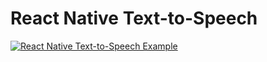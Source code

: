 # React Native Text-to-Speech

[![React Native Text-to-Speech Example](https://img.youtube.com/vi/KSqLkNyeYc4/0.jpg)](https://www.youtube.com/watch?v=KSqLkNyeYc4)
